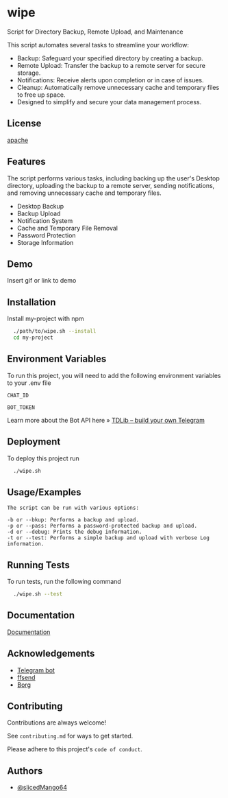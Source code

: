 # wipe

Script for Directory Backup, Remote Upload, and Maintenance

This script automates several tasks to streamline your workflow:
   - Backup: Safeguard your specified directory by creating a backup.
   - Remote Upload: Transfer the backup to a remote server for secure storage.
   - Notifications: Receive alerts upon completion or in case of issues.
   - Cleanup: Automatically remove unnecessary cache and temporary files to free up space.
   - Designed to simplify and secure your data management process.

## License

[apache](http://www.apache.org/licenses/)

## Features

The script performs various tasks, including backing up the user's
Desktop directory, uploading the backup to a remote server, sending
notifications, and removing unnecessary cache and temporary files.

- Desktop Backup
- Backup Upload
- Notification System
- Cache and Temporary File Removal
- Password Protection
- Storage Information

## Demo

Insert gif or link to demo


## Installation

Install my-project with npm

```bash
  ./path/to/wipe.sh --install
  cd my-project
```


## Environment Variables

To run this project, you will need to add the following environment variables to your .env file

`CHAT_ID`

`BOT_TOKEN`

Learn more about the Bot API here » [TDLib – build your own Telegram](https://core.telegram.org/#tdlib--build-your-own-telegram)


## Deployment

To deploy this project run

```bash
  ./wipe.sh
```


## Usage/Examples

```
The script can be run with various options:

-b or --bkup: Performs a backup and upload.
-p or --pass: Performs a password-protected backup and upload.
-d or --debug: Prints the debug information.
-t or --test: Performs a simple backup and upload with verbose Log information.

```


## Running Tests

To run tests, run the following command

```bash
  ./wipe.sh --test
```


## Documentation

[Documentation](https://linktodocumentation)


## Acknowledgements

 - [Telegram bot](https://core.telegram.org/#tdlib--build-your-own-telegram)
 - [ffsend](https://github.com/timvisee/ffsend)
 - [Borg](https://www.borgbackup.org/)


## Contributing

Contributions are always welcome!

See `contributing.md` for ways to get started.

Please adhere to this project's `code of conduct`.


## Authors

- [@slicedMango64](https://www.github.com/slicedMango64)

